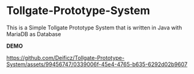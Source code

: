 # Tollgate-Prototype-System
This is a Simple Tollgate Prototype System that is written in Java with MariaDB as Database

**DEMO**


https://github.com/Deificz/Tollgate-Prototype-System/assets/99456747/0339006f-45e4-4765-b635-6292d02b9607

